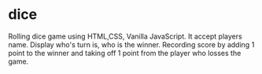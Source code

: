 # dice
Rolling dice game using HTML,CSS, Vanilla JavaScript.
It accept players name. Display who's turn is, who is the winner.
Recording score by adding 1 point to the winner and taking off 1 point from the player who losses the game.  
